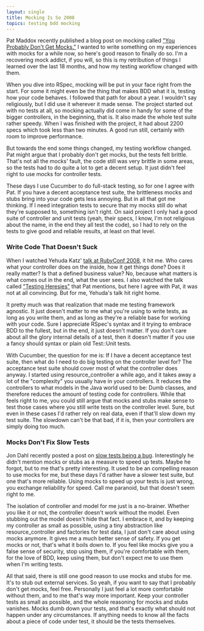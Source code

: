 ```yaml
---
layout: single
title: Mocking Is So 2008
topics: testing bdd mocking
---
```

Pat Maddox recently published a blog post on mocking called ["You Probably Don't Get Mocks."](http://www.patmaddox.com/blog/you-probably-dont-get-mocks) I wanted to write something on my experiences with mocks for a while now, so here's good reason to finally do so. I'm a recovering mock addict, if you will, so this is my retribution of things I learned over the last 18 months, and how my testing workflow changed with them.

When you dive into RSpec, mocking will be put in your face right from the start. For some it might even be the thing that makes BDD what it is, testing how your code behaves. I followed that path for about a year. I wouldn't say religiously, but I did use it wherever it made sense. The project started out with no tests at all, so mocking actually did come in handy for some of the bigger controllers, in the beginning, that is. It also made the whole test suite rather speedy. When I was finished with the project, it had about 2200 specs which took less than two minutes. A good run still, certainly with room to improve performance.

But towards the end some things changed, my testing workflow changed. Pat might argue that I probably don't get mocks, but the tests felt brittle. That's not all the mocks' fault, the code still was very brittle in some areas, so the tests had to do quite a lot to get a decent setup. It just didn't feel right to use mocks for controller tests.

These days I use Cucumber to do full-stack testing, so for one I agree with Pat. If you have a decent acceptance test suite, the brittleness mocks and stubs bring into your code gets less annoying. But in all that got me thinking. If I need integration tests to secure that my mocks still do what they're supposed to, something isn't right. On said project I only had a good suite of controller and unit tests (yeah, their specs, I know, I'm not religious about the name, in the end they all test the code), so I had to rely on the tests to give good and reliable results, at least on that level.

### Write Code That Doesn't Suck

When I watched Yehuda Katz' [talk at RubyConf 2008](http://rubyconf2008.confreaks.com/writing-code-that-doesnt-suck.html), it hit me. Who cares what your controller does on the inside, how it get things done? Does it really matter? Is that a defined business value? No, because what matters is what comes out in the end, what the user sees. I also watched the talk called ["Testing Heresies"](http://rubyconf2008.confreaks.com/testing-heresies.html) that Pat mentions, but here I agree with Pat, it was not at all convincing. But for me, Yehuda's talk hit right home.

It pretty much was that realization that made me testing framework agnostic. It just doesn't matter to me what you're using to write tests, as long as you write them, and as long as they're a reliable base for working with your code. Sure I appreciate RSpec's syntax and it trying to embrace BDD to the fullest, but in the end, it just doesn't matter. If you don't care about all the glory internal details of a test, then it doesn't matter if you use a fancy should syntax or plain old Test::Unit tests.

With Cucumber, the question for me is: If I have a decent acceptance test suite, then what do I need to do big testing on the controller level for? The acceptance test suite should cover most of what the controller does anyway. I started using resource\_controller a while ago, and it takes away a lot of the "complexity" you usually have in your controllers. It reduces the controllers to what models in the Java world used to be: Dumb classes, and therefore reduces the amount of testing code for controllers. While that feels right to me, you could still argue that mocks and stubs make sense to test those cases where you still write tests on the controller level. Sure, but even in these cases I'd rather rely on real data, even if that'll slow down my test suite. The slowdown can't be that bad, if it is, then your controllers are simply doing too much.

### Mocks Don't Fix Slow Tests

Jon Dahl recently posted a post on [slow tests being a bug](http://railspikes.com/2009/3/10/slow-tests-are-a-bug). Interestingly he didn't mention mocks or stubs as a measure to speed up tests. Maybe he forgot, but to me that's pretty interesting. It used to be an compelling reason to use mocks for me, but these days I'd rather have a slower test suite, but one that's more reliable. Using mocks to speed up your tests is just wrong, you exchange reliability for speed. Call me paranoid, but that doesn't seem right to me.

The isolation of controller and model for me just is a no-brainer. Whether you like it or not, the controller doesn't work without the model. Even stubbing out the model doesn't hide that fact. I embrace it, and by keeping my controller as small as possible, using a tiny abstraction like resource\_controller and factories for test data, I just don't care about using mocks anymore. It gives me a much better sense of safety. If you get mocks or not, that's what it boils down to. If you feel like mocks give you a false sense of security, stop using them, if you're comfortable with them, for the love of BDD, keep using them, but don't expect me to use them when I'm writing tests.

All that said, there is still one good reason to use mocks and stubs for me. It's to stub out external services. So yeah, if you want to say that I probably don't get mocks, feel free. Personally I just feel a lot more comfortable without them, and to me that's way more important. Keep your controller tests as small as possible, and the whole reasoning for mocks and stubs vanishes. Mocks dumb down your tests, and that's exactly what should not happen under any circumstances. If anything needs to know all the facts about a piece of code under test, it should be the tests themselves.
